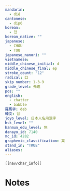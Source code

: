 ```yaml
---
mandarin:
  - dié
cantonese:
  - dip6
korean:
  - 첩
korean_native: ""
japanese:
  - CHOU
  - TOU
japanese_nanori: ""
vietnamese:
middle_chinese_initial: d
middle_chinese_final: ep
stroke_count: "12"
radical: 口
skip_number: 1-3-9
grade_level: 先進
pos: ""
english:
  - chatter
  - babble
羅馬字: deb
韓文: 덥
joyo_level: 日本人名用漢字
hsk_level: ""
hanmun_edu_level: 無
danayo_id: 7140
mc_id: 4282
graphemic_classification: 枼
stand_in: "TRUE"
aliases:
---
```

```meta-bind-embed
[[nav/char_info]]
```

# Notes
